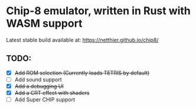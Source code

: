 # Chip-8 emulator, written in Rust with WASM support

Latest stable build available at: https://netthier.github.io/chip8/
## TODO:
- [x] ~~Add ROM selection (Currently loads TETRIS by default)~~
- [ ] Add sound support
- [x] ~~Add a debugging UI~~
- [x] ~~Add a CRT effect with shaders~~
- [ ] Add Super CHIP support